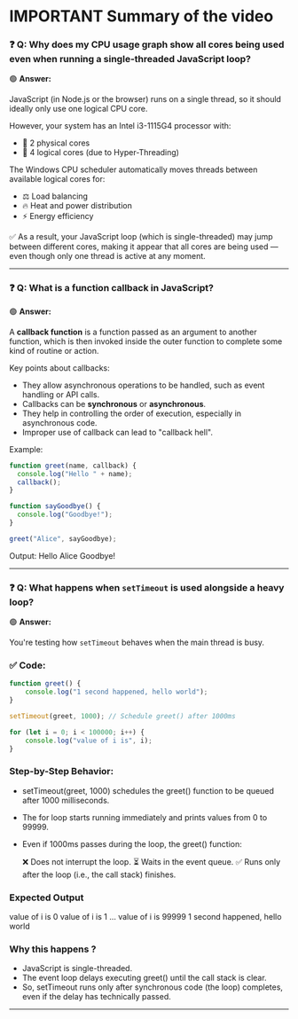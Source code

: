 # IMPORTANT Summary of the video

### ❓ Q: Why does my CPU usage graph show all cores being used even when running a single-threaded JavaScript loop?

🟢 **Answer:**

JavaScript (in Node.js or the browser) runs on a single thread, so it should ideally only use one logical CPU core.

However, your system has an Intel i3-1115G4 processor with:

- 🧩 2 physical cores
- 🧵 4 logical cores (due to Hyper-Threading)

The Windows CPU scheduler automatically moves threads between available logical cores for:

- ⚖️ Load balancing
- 🔥 Heat and power distribution
- ⚡ Energy efficiency

✅ As a result, your JavaScript loop (which is single-threaded) may jump between different cores, making it appear that all cores are being used — even though only one thread is active at any moment.


----------------------------------------


### ❓ Q: What is a function callback in JavaScript?

🟢 **Answer:**

A **callback function** is a function passed as an argument to another function, which is then invoked inside the outer function to complete some kind of routine or action.

Key points about callbacks:

- They allow asynchronous operations to be handled, such as event handling or API calls.
- Callbacks can be **synchronous** or **asynchronous**.
- They help in controlling the order of execution, especially in asynchronous code.
- Improper use of callback can lead to "callback hell".

Example:

```javascript
function greet(name, callback) {
  console.log("Hello " + name);
  callback();
}

function sayGoodbye() {
  console.log("Goodbye!");
}

greet("Alice", sayGoodbye);
```

Output:
Hello Alice
Goodbye!


----------------------------------------

### ❓ Q: What happens when `setTimeout` is used alongside a heavy loop?

🟢 **Answer:**

You're testing how `setTimeout` behaves when the main thread is busy.

### ✅ Code:

```javascript
function greet() {
    console.log("1 second happened, hello world");
}

setTimeout(greet, 1000); // Schedule greet() after 1000ms

for (let i = 0; i < 100000; i++) {
    console.log("value of i is", i);
}
```

### Step-by-Step Behavior:
- setTimeout(greet, 1000) schedules the greet() function to be queued after 1000 milliseconds.
- The for loop starts running immediately and prints values from 0 to 99999.
- Even if 1000ms passes during the loop, the greet() function:

    ❌ Does not interrupt the loop.
    ⏳ Waits in the event queue.
    ✅ Runs only after the loop (i.e., the call stack) finishes.

### Expected Output
  value of i is 0
  value of i is 1
  ...
  value of i is 99999
  1 second happened, hello world

### Why this happens ?
- JavaScript is single-threaded.
- The event loop delays executing greet() until the call stack is clear.
- So, setTimeout runs only after synchronous code (the loop) completes, even if the delay has technically passed.

----------------------------------------


